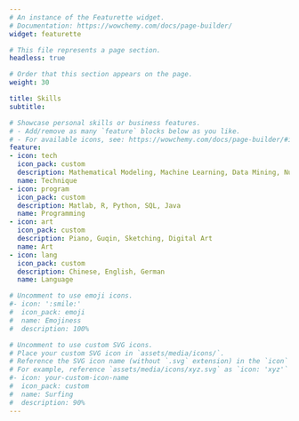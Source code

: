 ```yaml
---
# An instance of the Featurette widget.
# Documentation: https://wowchemy.com/docs/page-builder/
widget: featurette

# This file represents a page section.
headless: true

# Order that this section appears on the page.
weight: 30

title: Skills
subtitle:

# Showcase personal skills or business features.
# - Add/remove as many `feature` blocks below as you like.
# - For available icons, see: https://wowchemy.com/docs/page-builder/#icons
feature:
- icon: tech
  icon_pack: custom
  description: Mathematical Modeling, Machine Learning, Data Mining, Numerical Analysis, Database Design and Management, Algorithm Design, Computational Mathematics, Statistical Theory, Probability Theory, Distributed Network, Stochastic Optimization, Convex optimization, Integer Programming, Networking Optimization, Operations Research
  name: Technique
- icon: program
  icon_pack: custom
  description: Matlab, R, Python, SQL, Java
  name: Programming
- icon: art
  icon_pack: custom
  description: Piano, Guqin, Sketching, Digital Art
  name: Art
- icon: lang
  icon_pack: custom
  description: Chinese, English, German
  name: Language

# Uncomment to use emoji icons.
#- icon: ':smile:'
#  icon_pack: emoji
#  name: Emojiness
#  description: 100% 

# Uncomment to use custom SVG icons.
# Place your custom SVG icon in `assets/media/icons/`.
# Reference the SVG icon name (without `.svg` extension) in the `icon` field.
# For example, reference `assets/media/icons/xyz.svg` as `icon: 'xyz'`
#- icon: your-custom-icon-name
#  icon_pack: custom
#  name: Surfing
#  description: 90%
---
```


